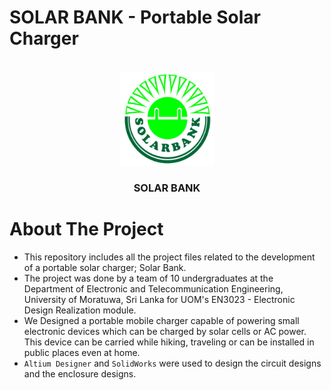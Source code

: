 # SOLAR BANK - Portable Solar Charger

<!-- PROJECT LOGO -->
<br />
<div align="center">
  <a href="https://github.com//AqeelMuhammad/Stationary-Solar-Charger">
    <img src="Images/Logo.jpg" alt="Logo" width="150" height="150">
  </a>
  <h3 align="center">SOLAR BANK</h3>
</div>

# About The Project

* This repository includes all the project files related to the development of a portable solar charger; Solar Bank. 
* The project was done by a team of 10 undergraduates at the Department of Electronic and Telecommunication Engineering, University of Moratuwa, Sri Lanka for UOM's EN3023 - Electronic Design Realization module.
* We Designed a portable mobile charger capable of powering small electronic devices which can be charged by solar cells or AC power. This device can be carried while hiking, traveling or can be installed in public places even at home.
* `Altium Designer` and `SolidWorks` were used to design the circuit designs and the enclosure designs.
